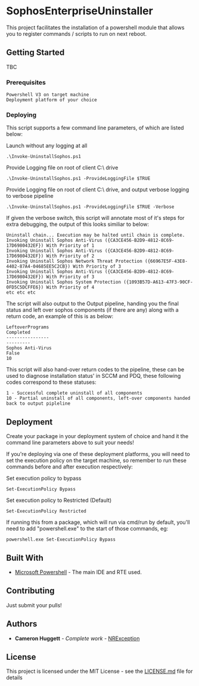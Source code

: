 # SophosEnterpriseUninstaller

This project facilitates the installation of a powershell module that allows you to register commands / scripts to run on next reboot.

## Getting Started

TBC

### Prerequisites

```
Powershell V3 on target machine
Deployment platform of your choice
```

### Deploying

This script supports a few command line parameters, of which are listed below:

Launch without any logging at all
```
.\Invoke-UninstallSophos.ps1
```

Provide Logging file on root of client C:\ drive
```
.\Invoke-UninstallSophos.ps1 -ProvideLoggingFile $TRUE
```

Provide Logging file on root of client C:\ drive, and output verbose logging to verbose pipeline
```
.\Invoke-UninstallSophos.ps1 -ProvideLoggingFile $TRUE -Verbose
```

If given the verbose switch, this script will annotate most of it's steps for extra debugging, the output of this looks similiar to below:

```
Uninstall chain... Execution may be halted until chain is complete.
Invoking Uninstall Sophos Anti-Virus ({CA3CE456-B2D9-4812-8C69-17D6980432EF}) With Priority of 1
Invoking Uninstall Sophos Anti-Virus ({CA3CE456-B2D9-4812-8C69-17D6980432EF}) With Priority of 2
Invoking Uninstall Sophos Network Threat Protection ({66967E5F-43E8-4402-87A4-04685EE5C2CB}) With Priority of 3
Invoking Uninstall Sophos Anti-Virus ({CA3CE456-B2D9-4812-8C69-17D6980432EF}) With Priority of 3
Invoking Uninstall Sophos System Protection ({1093B57D-A613-47F3-90CF-0FD5C5DCFFE6}) With Priority of 4
etc etc etc
```

The script will also output to the Output pipeline, handing you the final status and left over sophos components (if there are any) along with a return code, an example of this is as below:

```
LeftoverPrograms                                                      Completed
----------------                                                      ---------
Sophos Anti-Virus                                                         False
10
```

This script will also hand-over return codes to the pipeline, these can be used to diagnose installation status' in SCCM and PDQ, these following codes correspond to these statuses:

```
1 - Successful complete uninstall of all components
10 - Partial uninstall of all components, left-over components handed back to output pipleline
```

## Deployment

Create your package in your deployment system of choice and hand it the command line parameters above to suit your needs!

If you're deploying via one of these deployment platforms, you will need to set the execution policy on the target machine, so remember to run these commands before and after execution respectively:

Set execution policy to bypass
```
Set-ExecutionPolicy Bypass
```

Set execution policy to Restricted (Default)
```
Set-ExecutionPolicy Restricted
```

If running this from a package, which will run via cmd/run by default, you'll need to add "powershell.exe" to the start of those commands, eg:
```
powershell.exe Set-ExecutionPolicy Bypass
```

## Built With

* [Microsoft Powershell](https://docs.microsoft.com/en-us/powershell/) - The main IDE and RTE used.

## Contributing

Just submit your pulls!

## Authors

* **Cameron Huggett** - *Complete work* - [NRException](https://github.com/NRException)

## License

This project is licensed under the MIT License - see the [LICENSE.md](LICENSE.md) file for details
